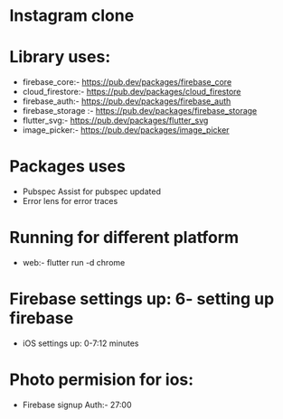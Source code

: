 # Instagram clone

# Library uses:
- firebase_core:- https://pub.dev/packages/firebase_core
- cloud_firestore:- https://pub.dev/packages/cloud_firestore
- firebase_auth:- https://pub.dev/packages/firebase_auth
- firebase_storage :- https://pub.dev/packages/firebase_storage
- flutter_svg:- https://pub.dev/packages/flutter_svg
- image_picker:- https://pub.dev/packages/image_picker

# Packages uses
- Pubspec Assist for pubspec updated
- Error lens for error traces

# Running for different platform
- web:- flutter run -d chrome

# Firebase settings up: 6- setting up firebase
- iOS settings up: 0-7:12 minutes

# Photo permision for ios:
- Firebase signup Auth:- 27:00 